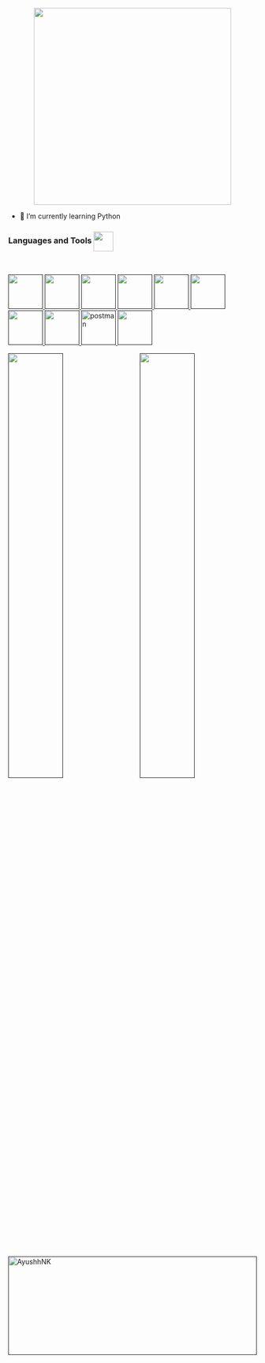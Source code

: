 <p align="center"><b> <img src = "https://media.giphy.com/media/yIomjPheQvvbiF9v7A/giphy.gif?cid=ecf05e47ype68hig3rsqux0xj3ndp1xl86vroojmelr3l9pr&ep=v1_stickers_search&rid=giphy.gif&ct=ts" width = 400px align = "center"> </b></p>



- 🌱 I’m currently learning Python<br>

<!-- - 👯 I’m looking to collaborate on ...
- 🤔 I’m looking for help with ...
- 💬 Ask me about ...
- 📫 How to reach me: ...
- 😄 Pronouns: ...
- ⚡ Fun 
-->


### Languages and Tools <img src = "https://media2.giphy.com/media/QssGEmpkyEOhBCb7e1/giphy.gif?cid=ecf05e47a0n3gi1bfqntqmob8g9aid1oyj2wr3ds3mg700bl&rid=giphy.gif" width = 40px align = "center">
<br />
<p align="left"> <a href="" target="_blank" rel="noreferrer"> 
 <img src="https://cdn.jsdelivr.net/gh/devicons/devicon/icons/python/python-original.svg" width="70" height="70"/>        
<img src="https://cdn.jsdelivr.net/gh/devicons/devicon/icons/django/django-plain.svg" width="70" height="70"/> 
<img src="https://cdn.jsdelivr.net/gh/devicons/devicon@latest/icons/fastapi/fastapi-original.svg" width="70" height="70" />
<img src="https://cdn.jsdelivr.net/gh/devicons/devicon/icons/react/react-original.svg" width="70" height="70"/>
 <img src="https://cdn.jsdelivr.net/gh/devicons/devicon@latest/icons/redux/redux-original.svg" width="70" height="70" />
<img src="https://cdn.jsdelivr.net/gh/devicons/devicon/icons/git/git-original.svg" width="70" height="70"/>
<img src="https://cdn.jsdelivr.net/gh/devicons/devicon/icons/postgresql/postgresql-original.svg" width="70" height="70"/>
<img src="https://cdn.jsdelivr.net/gh/devicons/devicon/icons/sqlite/sqlite-original.svg" width="70" height="70"/>
          
<img src="https://www.vectorlogo.zone/logos/getpostman/getpostman-icon.svg" alt="postman" width="70" height="70"/>  
<img src="https://cdn.jsdelivr.net/gh/devicons/devicon@latest/icons/tailwindcss/tailwindcss-original.svg" width="70" height="70"/> 
</p>

<!--
<div>
<p><img align="left" src="https://seeklogo.com/images/F/fastapi-logo-541BAA112F-seeklogo.com.png" alt="FastAPI" width="25%" height="200"></p>
<p><img align="left" src="https://raw.githubusercontent.com/devicons/devicon/master/icons/python/python-original.svg" alt="python" width="40%" height="200"/></p>
<p><img align="right" src="https://cdn.worldvectorlogo.com/logos/django.svg" alt="django" width="20%" height="200"/></p>
</div>
-->

<img align="left" width="47%" bg_color="red" src="https://github-readme-stats.vercel.app/api?username=AyushhNK&show_icons=true&theme=vision-friendly-dark">
<img align="right" width="47%" src="https://github-readme-stats.vercel.app/api/top-langs/?username=AyushhNK&layout=compact&theme=vision-friendly-dark")(https://github.com/AyushhNK/github-readme-stats">

<p><img align="center" width="100%" height="200px" src="https://github-readme-streak-stats.herokuapp.com/?user=AyushhNK&layout=compact&theme=vision-friendly-dark" alt="AyushhNK" /></p>
